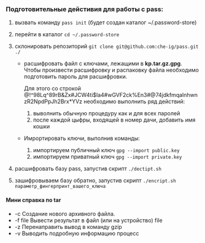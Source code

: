 ### Подготовительные дейстивия для работы с pass:

1. вызвать команду `pass init` (будет создан каталог ~/.password-store)
2. перейти в каталог `cd ~/.password-store`
3. склонировать репозиторий `git clone git@github.com:che-ig/pass.git ./`
    - расшифровать файл с ключами, лежащими в **kp.tar.gz.gpg**. Чтобы произвести расшифровку и распаковку файла необходимо подготовить пароль для расшифровки. 
        
        Для этого со строкой @!^98Lq^89rB&Zx#JCW4ti$la4#wGVF2ck%En3#@74jdkfmqalnhwnzR2NpdPpJh2Brx*YVz необходимо выполнить ряд действий:

        1. выволнить обычную процедуру как и для всех паролей
        2. после каждой цыфры, входящей в номер дачи, добавить имя кошки

    - Имрортировать ключи, выполнив команды:
        1. импортируем публичный ключ `gpg --import public.key`
        2. импортируем приватный ключ `gpg --import private.key`
        
4. расшифровать базу pass, запустив скрипт  `./dectipt.sh`
5. зашифровываем базу обратно, запустив скрипт `./encript.sh параметр_фингерпринт_вашего_ключа`

#### Мини справка по tar
- -c Создание нового архивного файла.
- -f file Вывести результат в файл (или на устройство) file
- -z Перенаправить вывод в команду gzip
- -v Выводить подробную информацию процесс
